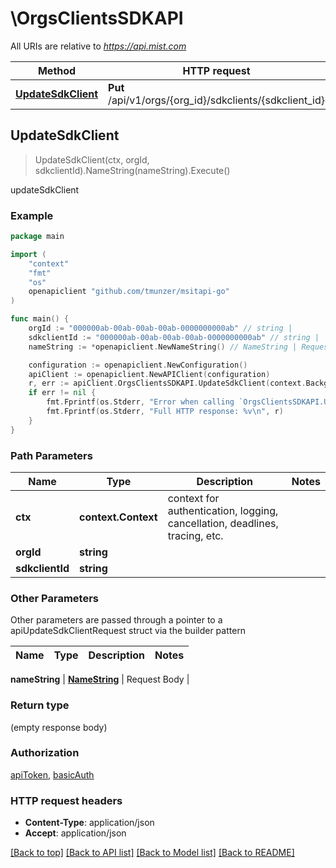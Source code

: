 # \OrgsClientsSDKAPI

All URIs are relative to *https://api.mist.com*

Method | HTTP request | Description
------------- | ------------- | -------------
[**UpdateSdkClient**](OrgsClientsSDKAPI.md#UpdateSdkClient) | **Put** /api/v1/orgs/{org_id}/sdkclients/{sdkclient_id} | updateSdkClient



## UpdateSdkClient

> UpdateSdkClient(ctx, orgId, sdkclientId).NameString(nameString).Execute()

updateSdkClient



### Example

```go
package main

import (
	"context"
	"fmt"
	"os"
	openapiclient "github.com/tmunzer/msitapi-go"
)

func main() {
	orgId := "000000ab-00ab-00ab-00ab-0000000000ab" // string | 
	sdkclientId := "000000ab-00ab-00ab-00ab-0000000000ab" // string | 
	nameString := *openapiclient.NewNameString() // NameString | Request Body (optional)

	configuration := openapiclient.NewConfiguration()
	apiClient := openapiclient.NewAPIClient(configuration)
	r, err := apiClient.OrgsClientsSDKAPI.UpdateSdkClient(context.Background(), orgId, sdkclientId).NameString(nameString).Execute()
	if err != nil {
		fmt.Fprintf(os.Stderr, "Error when calling `OrgsClientsSDKAPI.UpdateSdkClient``: %v\n", err)
		fmt.Fprintf(os.Stderr, "Full HTTP response: %v\n", r)
	}
}
```

### Path Parameters


Name | Type | Description  | Notes
------------- | ------------- | ------------- | -------------
**ctx** | **context.Context** | context for authentication, logging, cancellation, deadlines, tracing, etc.
**orgId** | **string** |  | 
**sdkclientId** | **string** |  | 

### Other Parameters

Other parameters are passed through a pointer to a apiUpdateSdkClientRequest struct via the builder pattern


Name | Type | Description  | Notes
------------- | ------------- | ------------- | -------------


 **nameString** | [**NameString**](NameString.md) | Request Body | 

### Return type

 (empty response body)

### Authorization

[apiToken](../README.md#apiToken), [basicAuth](../README.md#basicAuth)

### HTTP request headers

- **Content-Type**: application/json
- **Accept**: application/json

[[Back to top]](#) [[Back to API list]](../README.md#documentation-for-api-endpoints)
[[Back to Model list]](../README.md#documentation-for-models)
[[Back to README]](../README.md)

